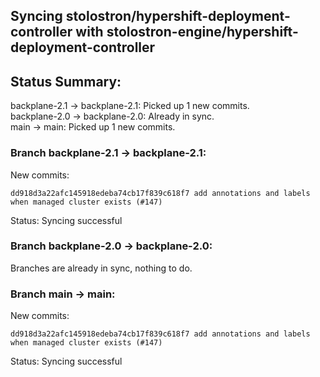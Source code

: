 ## Syncing stolostron/hypershift-deployment-controller with stolostron-engine/hypershift-deployment-controller

## Status Summary:

backplane-2.1 -> backplane-2.1: Picked up 1 new commits.  
backplane-2.0 -> backplane-2.0: Already in sync.  
main -> main: Picked up 1 new commits.  

### Branch backplane-2.1 -> backplane-2.1:

New commits:

```
dd918d3a22afc145918edeba74cb17f839c618f7 add annotations and labels when managed cluster exists (#147)
```

Status: Syncing successful

### Branch backplane-2.0 -> backplane-2.0:

Branches are already in sync, nothing to do.

### Branch main -> main:

New commits:

```
dd918d3a22afc145918edeba74cb17f839c618f7 add annotations and labels when managed cluster exists (#147)
```

Status: Syncing successful
